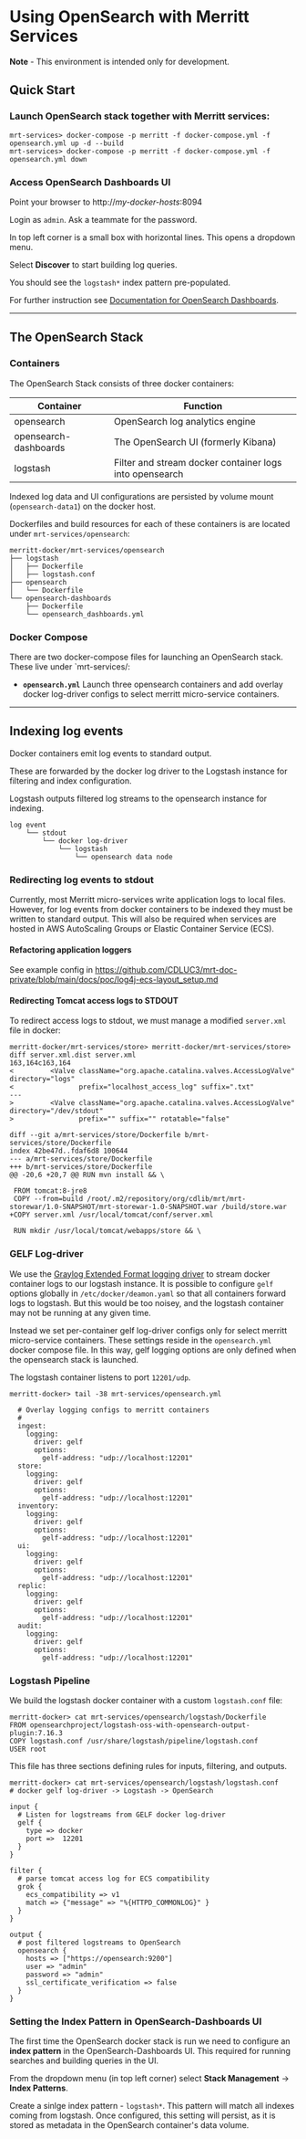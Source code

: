Using OpenSearch with Merritt Services
======================================

**Note** - This environment is intended only for development.


## Quick Start

### Launch OpenSearch stack together with Merritt services:

```
mrt-services> docker-compose -p merritt -f docker-compose.yml -f opensearch.yml up -d --build
mrt-services> docker-compose -p merritt -f docker-compose.yml -f opensearch.yml down
```


### Access OpenSearch Dashboards UI

Point your browser to http://_my-docker-hosts_:8094

Login as `admin`. Ask a teammate for the password.

In top left corner is a small box with horizontal lines.  This opens a dropdown menu.

Select **Discover** to start building log queries. 

You should see the `logstash*` index pattern pre-populated. 

For further instruction see [Documentation for OpenSearch Dashboards](https://opensearch.org/docs/latest/dashboards/index/).



---


## The OpenSearch Stack

### Containers

The OpenSearch Stack consists of three docker containers:

| Container             | Function |
| ---------             | -------- |
| opensearch            | OpenSearch log analytics engine     |
| opensearch-dashboards | The OpenSearch UI (formerly Kibana) |
| logstash              | Filter and stream docker container logs into opensearch |

Indexed log data and UI configurations are persisted by volume mount
(`opensearch-data1`) on the docker host.

Dockerfiles and build resources for each of these containers is are located under
`mrt-services/opensearch`:

```
merritt-docker/mrt-services/opensearch
├── logstash
│   ├── Dockerfile
│   ├── logstash.conf
├── opensearch
│   └── Dockerfile
└── opensearch-dashboards
    ├── Dockerfile
    └── opensearch_dashboards.yml
```



### Docker Compose

There are two docker-compose files for launching an OpenSearch stack.  These live under `mrt-services/:

- **`opensearch.yml`**
  Launch three opensearch containers and add overlay docker log-driver configs to select merritt micro-service containers.

---


## Indexing log events

Docker containers emit log events to standard output. 

These are forwarded by the docker log driver to the Logstash instance for
filtering and index configuration.  

Logstash outputs filtered log streams to the opensearch instance for indexing.

```
log event
    └── stdout
        └── docker log-driver
            └── logstash
                └── opensearch data node
```


### Redirecting log events to stdout

Currently, most Merritt micro-services write application logs to local files.
However, for log events from docker containers to be indexed they must be written to
standard output.  This will also be required when services are hosted in AWS
AutoScaling Groups or Elastic Container Service (ECS).  

#### Refactoring application loggers

See example config in https://github.com/CDLUC3/mrt-doc-private/blob/main/docs/poc/log4j-ecs-layout_setup.md

#### Redirecting Tomcat access logs to STDOUT

To redirect access logs to stdout, we must manage a modified `server.xml` file in docker:
```
merritt-docker/mrt-services/store> merritt-docker/mrt-services/store> diff server.xml.dist server.xml
163,164c163,164
<         <Valve className="org.apache.catalina.valves.AccessLogValve" directory="logs"
<                prefix="localhost_access_log" suffix=".txt"
---
>         <Valve className="org.apache.catalina.valves.AccessLogValve" directory="/dev/stdout"
>                prefix="" suffix="" rotatable="false"
```

```
diff --git a/mrt-services/store/Dockerfile b/mrt-services/store/Dockerfile
index 42be47d..fdaf6d8 100644
--- a/mrt-services/store/Dockerfile
+++ b/mrt-services/store/Dockerfile
@@ -20,6 +20,7 @@ RUN mvn install && \
 
 FROM tomcat:8-jre8
 COPY --from=build /root/.m2/repository/org/cdlib/mrt/mrt-storewar/1.0-SNAPSHOT/mrt-storewar-1.0-SNAPSHOT.war /build/store.war
+COPY server.xml /usr/local/tomcat/conf/server.xml
 
 RUN mkdir /usr/local/tomcat/webapps/store && \
```


### GELF Log-driver

We use the [Graylog Extended Format logging
driver](https://docs.docker.com/config/containers/logging/gelf/) to stream
docker container logs to our logstash instance.  It is possible to configure
`gelf` options globally in `/etc/docker/deamon.yaml` so that all containers
forward logs to logstash.  But this would be too noisey, and the logstash
container may not be running at any given time.

Instead we set per-container gelf log-driver configs only for select merritt
micro-service containers.  These settings reside in the `opensearch.yml` docker
compose file.  In this way, gelf logging options are only defined when the
opensearch stack is launched.

The logstash container listens to port `12201/udp`. 

```
merritt-docker> tail -38 mrt-services/opensearch.yml 

  # Overlay logging configs to merritt containers
  #
  ingest:
    logging:
      driver: gelf
      options:
        gelf-address: "udp://localhost:12201"
  store:
    logging:
      driver: gelf
      options:
        gelf-address: "udp://localhost:12201"
  inventory:
    logging:
      driver: gelf
      options:
        gelf-address: "udp://localhost:12201"
  ui:
    logging:
      driver: gelf
      options:
        gelf-address: "udp://localhost:12201"
  replic:
    logging:
      driver: gelf
      options:
        gelf-address: "udp://localhost:12201"
  audit:
    logging:
      driver: gelf
      options:
        gelf-address: "udp://localhost:12201"
```


### Logstash Pipeline

We build the logstash docker container with a custom `logstash.conf` file:
```
merritt-docker> cat mrt-services/opensearch/logstash/Dockerfile 
FROM opensearchproject/logstash-oss-with-opensearch-output-plugin:7.16.3
COPY logstash.conf /usr/share/logstash/pipeline/logstash.conf
USER root
``` 

This file has three sections defining rules for inputs, filtering, and outputs.
```
merritt-docker> cat mrt-services/opensearch/logstash/logstash.conf
# docker gelf log-driver -> Logstash -> OpenSearch

input {
  # Listen for logstreams from GELF docker log-driver
  gelf {
    type => docker
    port =>  12201
  }
}

filter {
  # parse tomcat access log for ECS compatibility
  grok {
    ecs_compatibility => v1
    match => {"message" => "%{HTTPD_COMMONLOG}" }
  }
}

output {
  # post filtered logstreams to OpenSearch 
  opensearch {
    hosts => ["https://opensearch:9200"]
    user => "admin"
    password => "admin"
    ssl_certificate_verification => false
  }
}
```


### Setting the Index Pattern in OpenSearch-Dashboards UI

The first time the OpenSearch docker stack is run we need to configure an
**index pattern** in the OpenSearch-Dashboards UI.  This required for running
searches and building queries in the UI.

From the dropdown menu (in top left corner) select
**Stack Management** -> **Index Patterns**.

Create a sinlge index pattern - `logstash*`.  This pattern will match all
indexes coming from logstash.  Once configured, this setting will persist, as
it is stored as metadata in the OpenSearch container's data volume.


